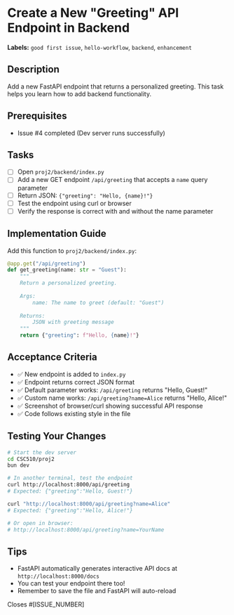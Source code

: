 # Create a New "Greeting" API Endpoint in Backend

**Labels:** `good first issue`, `hello-workflow`, `backend`, `enhancement`

## Description
Add a new FastAPI endpoint that returns a personalized greeting. This task helps you learn how to add backend functionality.

## Prerequisites
- Issue #4 completed (Dev server runs successfully)

## Tasks
- [ ] Open `proj2/backend/index.py`
- [ ] Add a new GET endpoint `/api/greeting` that accepts a `name` query parameter
- [ ] Return JSON: `{"greeting": "Hello, {name}!"}`
- [ ] Test the endpoint using curl or browser
- [ ] Verify the response is correct with and without the name parameter

## Implementation Guide

Add this function to `proj2/backend/index.py`:

```python
@app.get("/api/greeting")
def get_greeting(name: str = "Guest"):
    """
    Return a personalized greeting.
    
    Args:
        name: The name to greet (default: "Guest")
    
    Returns:
        JSON with greeting message
    """
    return {"greeting": f"Hello, {name}!"}
```

## Acceptance Criteria
- ✅ New endpoint is added to `index.py`
- ✅ Endpoint returns correct JSON format
- ✅ Default parameter works: `/api/greeting` returns "Hello, Guest!"
- ✅ Custom name works: `/api/greeting?name=Alice` returns "Hello, Alice!"
- ✅ Screenshot of browser/curl showing successful API response
- ✅ Code follows existing style in the file

## Testing Your Changes

```bash
# Start the dev server
cd CSC510/proj2
bun dev

# In another terminal, test the endpoint
curl http://localhost:8000/api/greeting
# Expected: {"greeting":"Hello, Guest!"}

curl "http://localhost:8000/api/greeting?name=Alice"
# Expected: {"greeting":"Hello, Alice!"}

# Or open in browser:
# http://localhost:8000/api/greeting?name=YourName
```

## Tips
- FastAPI automatically generates interactive API docs at `http://localhost:8000/docs`
- You can test your endpoint there too!
- Remember to save the file and FastAPI will auto-reload

Closes #[ISSUE_NUMBER]

